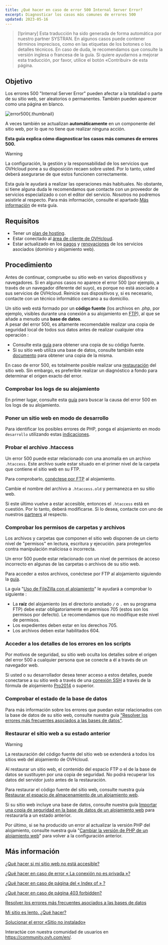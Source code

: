 ```yaml
---
title: ¿Qué hacer en caso de error 500 Internal Server Error?
excerpt: Diagnosticar los casos más comunes de errores 500
updated: 2023-05-16
---
```


> [!primary]
> Esta traducción ha sido generada de forma automática por nuestro partner SYSTRAN. En algunos casos puede contener términos imprecisos, como en las etiquetas de los botones o los detalles técnicos. En caso de duda, le recomendamos que consulte la versión inglesa o francesa de la guía. Si quiere ayudarnos a mejorar esta traducción, por favor, utilice el botón «Contribuir» de esta página.
>

## Objetivo

Los errores 500 "Internal Server Error" pueden afectar a la totalidad o parte de su sitio web, ser aleatorios o permanentes. También pueden aparecer como una página en blanco.

![error500](images/error-500-2.png){.thumbnail}

A veces también se actualizan **automáticamente** en un componente del sitio web, por lo que no tiene que realizar ninguna acción.

**Esta guía explica cómo diagnosticar los casos más comunes de errores 500.**

> [!warning]
>
> La configuración, la gestión y la responsabilidad de los servicios que OVHcloud pone a su disposición recaen sobre usted. Por lo tanto, usted deberá asegurarse de que estos funcionen correctamente.
>
> Esta guía le ayudará a realizar las operaciones más habituales. No obstante, si tiene alguna duda le recomendamos que contacte con un proveedor de servicios especializado o con el editor del servicio. Nosotros no podremos asistirle al respecto. Para más información, consulte el apartado [Más información](#gofurther) de esta guía.
>


## Requisitos

- Tener un [plan de hosting](https://www.ovhcloud.com/es/web-hosting/).
- Estar conectado al [área de cliente de OVHcloud](https://ca.ovh.com/auth/?action=gotomanager&from=https://www.ovh.com/world/&ovhSubsidiary=ws).
- Estar actualizado en los [pagos](/pages/account/billing/invoice_management#pay-bills) y [renovaciones](/pages/account/billing/how_to_use_automatic_renewal#renewal-management) de los servicios asociados (dominio y alojamiento web).

## Procedimiento

Antes de continuar, compruebe su sitio web en varios dispositivos y navegadores. Si en algunos casos no aparece el error 500 (por ejemplo, a través de un navegador diferente del suyo), es porque no está asociado a sus servicios de OVHcloud. Reinicie sus dispositivos y, si es necesario, contacte con un técnico informático cercano a su domicilio.

Un sitio web está formado por un **código fuente** (los archivos en .php, por ejemplo, visibles durante una conexión a su alojamiento en [FTP](/pages/web/hosting/ftp_connection)), al que se añade a menudo una **base de datos**.
<br>A pesar del error 500, es altamente recomendable realizar una copia de seguridad local de todos sus datos antes de realizar cualquier otra operación :

- Consulte esta [guía](/pages/web/hosting/ftp_filezilla_user_guide) para obtener una copia de su código fuente.
- Si su sitio web utiliza una base de datos, consulte también este [documento](/pages/web/hosting/sql_database_export) para obtener una copia de la misma.

En caso de error 500, es totalmente posible realizar una [restauración](#restore) del sitio web. Sin embargo, es preferible realizar un diagnóstico a fondo para determinar el origen exacto del error.

### Comprobar los logs de su alojamiento

En primer lugar, consulte esta [guía](/pages/web/hosting/logs_and_statistics) para buscar la causa del error 500 en los logs de su alojamiento.

### Poner un sitio web en modo de desarrollo

Para identificar los posibles errores de PHP, ponga el alojamiento en modo `desarrollo` utilizando estas [indicaciones](/pages/web/hosting/ovhconfig_modify_system_runtime#2-comprobar-la-configuracion-del-alojamiento-web).

### Probar el archivo .htaccess

Un error 500 puede estar relacionado con una anomalía en un archivo `.htaccess`. Este archivo suele estar situado en el primer nivel de la carpeta que contiene el sitio web en su FTP.

Para comprobarlo, [conéctese por FTP](/pages/web/hosting/ftp_connection) al alojamiento.

Cambie el nombre del archivo a `.htaccess.old` y permanezca en su sitio web.

Si este último vuelve a estar accesible, entonces el `.htaccess` está en cuestión. Por lo tanto, deberá modificarse. Si lo desea, contacte con uno de nuestros [partners](https://partner.ovhcloud.com/es/directory/) al respecto.

### Comprobar los permisos de carpetas y archivos

Los archivos y carpetas que componen el sitio web disponen de un cierto nivel de "permisos" en lectura, escritura y ejecución. para protegerlos contra manipulación maliciosa o incorrecta.

Un error 500 puede estar relacionado con un nivel de permisos de acceso incorrecto en algunas de las carpetas o archivos de su sitio web.

Para acceder a estos archivos, conéctese por FTP al alojamiento siguiendo la [guía](/pages/web/hosting/ftp_connection).

La guía "[Uso de FileZilla con el alojamiento](/pages/web/hosting/ftp_filezilla_user_guide#permisos-de-los-archivos-y-carpetas)" le ayudará a comprobar lo siguiente :

- La **raíz** del alojamiento (es el directorio anotado `/` o `.` en su programa FTP) debe estar obligatoriamente en permisos 705 (estos son los permisos por defecto). Le recomendamos que no modifique este nivel de permisos.
- Los expedientes deben estar en los derechos 705.
- Los archivos deben estar habilitados 604.

### Acceder a los detalles de los errores en los scripts

Por motivos de seguridad, su sitio web oculta los detalles sobre el origen del error 500 a cualquier persona que se conecte a él a través de un navegador web.

Si usted o su desarrollador desea tener acceso a estos detalles, puede conectarse a su sitio web a través de una [conexión SSH](/pages/web/hosting/ssh_on_webhosting) a través de la fórmula de alojamiento [Pro2014](https://www.ovhcloud.com/es/web-hosting/professional-offer/) o superior.

### Comprobar el estado de la base de datos

Para más información sobre los errores que puedan estar relacionados con la base de datos de su sitio web, consulte nuestra guía ["Resolver los errores más frecuentes asociados a las bases de datos"](/pages/web/hosting/diagnóstico_database_errors).

### Restaurar el sitio web a su estado anterior <a name="restore"></a>

> [!warning]
>
> La restauración del código fuente del sitio web se extenderá a todos los sitios web del alojamiento de OVHcloud.
> 
> Al restaurar un sitio web, el contenido del espacio FTP o el de la base de datos se sustituyen por una copia de seguridad. No podrá recuperar los datos del servidor justo antes de la restauración.
>

Para restaurar el código fuente del sitio web, consulte nuestra guía [Restaurar el espacio de almacenamiento de un alojamiento web](/pages/web/hosting/ftp_save_and_backup).

Si su sitio web incluye una base de datos, consulte nuestra guía [Importar una copia de seguridad en la base de datos de un alojamiento web](/pages/web/hosting/sql_importing_mysql_database#restaurar-una-copia-de-seguridad-desde-el-area-de-cliente) para restaurarla a un estado anterior.

Por último, si se ha producido un error al actualizar la versión PHP del alojamiento, consulte nuestra guía "[Cambiar la versión de PHP de un alojamiento web](/pages/web/hosting/php_configure_php_on_your_web_hosting_2014)" para volver a la configuración anterior.


## Más información <a name="gofurther"></a>

[¿Qué hacer si mi sitio web no está accesible?](/pages/web/hosting/diagnostic-website-not-accessible)

[¿Qué hacer en caso de error « La conexión no es privada »?](/pages/web/hosting/diagnostic-not-secured)

[¿Qué hacer en caso de página del « Index of » ?](/pages/web/hosting/diagnostic-index-of)

[¿Qué hacer en caso de página 403 forbidden?](/pages/web/hosting/diagnostic_403_forbidden)

[Resolver los errores más frecuentes asociados a las bases de datos](/pages/web/hosting/diagnosis_database_errors)

[Mi sitio es lento. ¿Qué hacer?](/pages/web/hosting/diagnostic_slownesses)

[Solucionar el error «Sitio no instalado»](/pages/web/hosting/multisites_website_not_installed)

Interactúe con nuestra comunidad de usuarios en <https://community.ovh.com/en/>.
